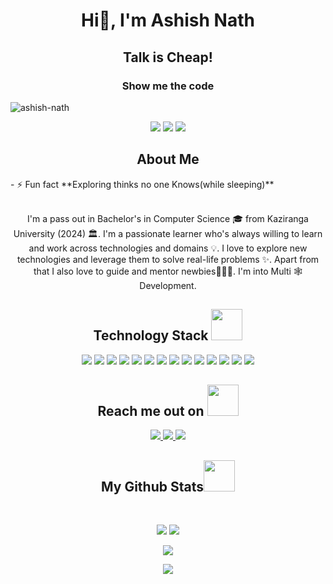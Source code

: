 

<h1 align="center">Hi👋</span>, I'm Ashish Nath</h1>
<h2 align="center">Talk is Cheap!</h2>
<h3 align="center">Show me the code</h3>

<p align="left"> <img src="https://komarev.com/ghpvc/?username=ashish-nath&label=Profile%20views&color=0e75b6&style=flat" alt="ashish-nath" /> </p>
<p align="center">
 
 <img src="https://badges.pufler.dev/visits/ashish-nath/ashish-nath"/> 
 <!-- <img src="https://badges.pufler.dev/years/ritik307"/> -->
 <img src="https://badges.pufler.dev/repos/ashish-nath"/>
 <img src="https://badges.pufler.dev/commits/monthly/ashish-nath" />

</p>

<h2 align="center">About Me</h2>
- ⚡ Fun fact **Exploring thinks no one Knows(while sleeping)** <br> <br>
 <p align="center">
  I'm a pass out in  Bachelor's in Computer Science 🎓 from Kaziranga University (2024) 🏛. I'm a passionate learner who's always willing to    learn and work across technologies and domains 💡. I love to explore new technologies and leverage them to solve real-life problems ✨. Apart from that I also love to guide and mentor newbies👨🏻‍💻. I'm into Multi 🕸️ Development.
</p> 

<h2 align="center">Technology Stack <img src="https://github.com/ritik307/ritik307/blob/main/images/laptop.gif" width="50"></h2>

<p align="center">
 <img src="https://img.shields.io/badge/C-00599C?style=flat-square&logo=c&logoColor=white"/>
<img src="https://img.shields.io/badge/-java-E34A86?style=flat-square&logo=java"/>
<img src="https://img.shields.io/badge/-C++-00599C?style=flat-square&logo=c"/>
<img src="https://img.shields.io/badge/-HTML5-E34F26?style=flat-square&logo=html5&logoColor=white"/>
<img src="https://img.shields.io/badge/-CSS3-1572B6?style=flat-square&logo=css3"/>
<img src="https://img.shields.io/badge/-Bootstrap-563D7C?style=flat-square&logo=bootstrap"/>
<img src="https://img.shields.io/badge/-Heroku-430098?style=flat-square&logo=heroku"/>
<img src="https://img.shields.io/badge/-JavaScript-black?style=flat-square&logo=javascript"/>
<img src="https://img.shields.io/badge/-Nodejs-black?style=flat-square&logo=Node.js"/>
<img src="https://img.shields.io/badge/-React-black?style=flat-square&logo=react"/>
<img src="https://img.shields.io/badge/-MongoDB-black?style=flat-square&logo=mongodb"/>
<img src="https://img.shields.io/badge/-MySQL-black?style=flat-square&logo=mysql"/>
<img src="https://img.shields.io/badge/-Git-black?style=flat-square&logo=git"/>
<img src="https://img.shields.io/badge/-GitHub-black?style=flat-square&logo=github"/>
</p>

<h2 align="center">Reach me out on <img src="https://media0.giphy.com/media/jqNPzdTTxQfOgOqpO4/source.gif" width="50"></h2>

<p align="center">
<a href="mailto: ashishn401@gmail.com">
 <img src="https://img.shields.io/badge/-ashishnath2220-c14438?style=flat-square&logo=Gmail&logoColor=white&link=mailto:ashishnath2220@gmail.com"/>
</a>
<a href="https://linkedin.com/in/https://www.linkedin.com/in/nathashish/">
 <img src="https://img.shields.io/badge/-ashishnath-blue?style=flat-square&logo=Linkedin&logoColor=white&link=https://www.linkedin.com/in/ritik-rawal-698a18142/"/>
</a>
 <a href="https://instagram.com/@n.aashishh">
 <img src="https://img.shields.io/badge/-n.aashishh-orange?style=flat-square&logo=instagram&logoColor=white&link=https://https://instagram.com/@n.aashishh/"/>
</a>
</p>

<h2 align="center">
  My Github Stats<img src="https://media.giphy.com/media/VgCDAzcKvsR6OM0uWg/giphy.gif" width="50">
</h2>
 
<br>

<p align = "center">
  <img  src = "https://github-readme-stats.vercel.app/api?username=ashish-nath&show_icons=true&theme=radical&line_height=27">
  <img src = "https://github-readme-stats.vercel.app/api/top-langs/?username=ashish-nath&hide=html,css,java,shaderlab,kotlin,hlsl&theme=radical">
</p>

<p align = "center">
 <img  src="https://github-readme-streak-stats.herokuapp.com/?user=ashish-nath&show_icons=true&locale=en&layout=compact&theme=radical&line_height=0" />
</p> 

<p align = "center">
 <img src="https://activity-graph.herokuapp.com/graph?username=ashish-nath&theme=redical">
</p>

<!-- <h2>Currently Learning</h2>
- 🌱 Frameworks, Advance CSS, courses. <br>
- 🌱 AI/ML <br>
- 🌱 Advance C++ <br> --!>
